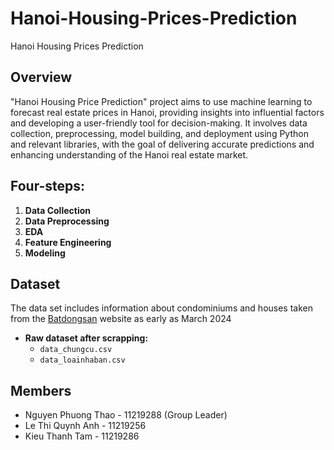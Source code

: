 # Hanoi-Housing-Prices-Prediction
Hanoi Housing Prices Prediction

## Overview
"Hanoi Housing Price Prediction" project aims to use machine learning to forecast real estate prices in Hanoi, providing insights into influential factors and developing a user-friendly tool for decision-making. It involves data collection, preprocessing, model building, and deployment using Python and relevant libraries, with the goal of delivering accurate predictions and enhancing understanding of the Hanoi real estate market.

## Four-steps:
1. **Data Collection**
2. **Data Preprocessing**
3. **EDA**
4. **Feature Engineering**
5. **Modeling**

## Dataset
The data set includes information about condominiums and houses taken from the [Batdongsan](https://batdongsan.com.vn/) website as early as March 2024

- **Raw dataset after scrapping:**
    - ```data_chungcu.csv```
    - ```data_loainhaban.csv```

## Members
* Nguyen Phuong Thao - 11219288 (Group Leader)
* Le Thi Quynh Anh - 11219256
* Kieu Thanh Tam - 11219286
